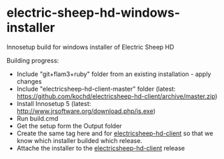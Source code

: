 # electric-sheep-hd-windows-installer
Innosetup build for windows installer of Electric Sheep HD

Building progress:
* Include "git+flam3+ruby" folder from an existing installation - apply changes
* Include "electricsheep-hd-client-master" folder (latest: https://github.com/kochd/electricsheep-hd-client/archive/master.zip)
* Install Innosetup 5 (latest: http://www.jrsoftware.org/download.php/is.exe)
* Run build.cmd
* Get the setup form the Output folder
* Create the same tag here and for [electricsheep-hd-client](https://github.com/kochd/electricsheep-hd-client) so that we know which installer builded which release.
* Attache the installer to the [electricsheep-hd-client](https://github.com/kochd/electricsheep-hd-client) release
